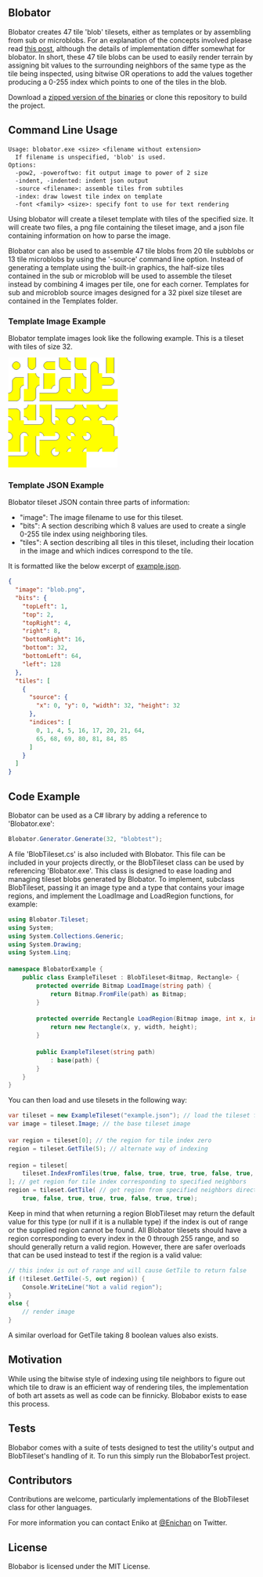 ## Blobator

Blobator creates 47 tile 'blob' tilesets, either as templates or by assembling from sub or microblobs. For an explanation of the concepts involved please read [this post](http://personal.boristhebrave.com/tutorials/tileset-roundup), although the details of implementation differ somewhat for blobator. In short, these 47 tile blobs can be used to easily render terrain by assigning bit values to the surrounding neighbors of the same type as the tile being inspected, using bitwise OR operations to add the values together producing a 0-255 index which points to one of the tiles in the blob.

Download a [zipped version of the binaries](Blobator.zip) or clone this repository to build the project.

## Command Line Usage

```
Usage: blobator.exe <size> <filename without extension>
  If filename is unspecified, 'blob' is used.
Options:
  -pow2, -poweroftwo: fit output image to power of 2 size
  -indent, -indented: indent json output
  -source <filename>: assemble tiles from subtiles
  -index: draw lowest tile index on template
  -font <family> <size>: specify font to use for text rendering
```

Using blobator will create a tileset template with tiles of the specified size. It will create two files, a png file containing the tileset image, and a json file containing information on how to parse the image.

Blobator can also be used to assemble 47 tile blobs from 20 tile subblobs or 13 tile microblobs by using the '-source' command line option. Instead of generating a template using the built-in graphics, the half-size tiles contained in the sub or microblob will be used to assemble the tileset instead by combining 4 images per tile, one for each corner. Templates for sub and microblob source images designed for a 32 pixel size tileset are contained in the Templates folder.

### Template Image Example ###

Blobator template images look like the following example. This is a tileset with tiles of size 32.

![Blob tileset template example](example.png)

### Template JSON Example ##

Blobator tileset JSON contain three parts of information:

* "image": The image filename to use for this tileset.
* "bits": A section describing which 8 values are used to create a single 0-255 tile index using neighboring tiles.
* "tiles": A section describing all tiles in this tileset, including their location in the image and which indices correspond to the tile.

It is formatted like the below excerpt of [example.json](example.json).

```json
{
  "image": "blob.png",
  "bits": {
    "topLeft": 1,
    "top": 2,
    "topRight": 4,
    "right": 8,
    "bottomRight": 16,
    "bottom": 32,
    "bottomLeft": 64,
    "left": 128
  },
  "tiles": [
    {
      "source": {
        "x": 0, "y": 0, "width": 32, "height": 32
      },
      "indices": [
        0, 1, 4, 5, 16, 17, 20, 21, 64, 
        65, 68, 69, 80, 81, 84, 85
      ]
    }
  ]
}
```

## Code Example

Blobator can be used as a C# library by adding a reference to 'Blobator.exe':

```csharp
Blobator.Generator.Generate(32, "blobtest");
```

A file 'BlobTileset.cs' is also included with Blobator. This file can be included in your projects directly, or the BlobTileset class can be used by referencing 'Blobator.exe'. This class is designed to ease loading and managing tileset blobs generated by Blobator. To implement, subclass BlobTileset, passing it an image type and a type that contains your image regions, and implement the LoadImage and LoadRegion functions, for example:

```csharp
using Blobator.Tileset;
using System;
using System.Collections.Generic;
using System.Drawing;
using System.Linq;

namespace BlobatorExample {
    public class ExampleTileset : BlobTileset<Bitmap, Rectangle> {
        protected override Bitmap LoadImage(string path) {
            return Bitmap.FromFile(path) as Bitmap;
        }

        protected override Rectangle LoadRegion(Bitmap image, int x, int y, int width, int height) {
            return new Rectangle(x, y, width, height);
        }

        public ExampleTileset(string path)
            : base(path) {
        }
    }
}
```

You can then load and use tilesets in the following way:

```csharp
var tileset = new ExampleTileset("example.json"); // load the tileset from json
var image = tileset.Image; // the base tileset image

var region = tileset[0]; // the region for tile index zero
region = tileset.GetTile(5); // alternate way of indexing

region = tileset[
    tileset.IndexFromTiles(true, false, true, true, true, false, true, true)
]; // get region for tile index corresponding to specified neighbors
region = tileset.GetTile( // get region from specified neighbors directly
    true, false, true, true, true, false, true, true);
```

Keep in mind that when returning a region BlobTileset may return the default value for this type (or null if it is a nullable type) if the index is out of range or the supplied region cannot be found. All Blobator tilesets should have a region corresponding to every index in the 0 through 255 range, and so should generally return a valid region. However, there are safer overloads that can be used instead to test if the region is a valid value:

```csharp
// this index is out of range and will cause GetTile to return false
if (!tileset.GetTile(-5, out region)) {
    Console.WriteLine("Not a valid region");
}
else {
    // render image
}
```

A similar overload for GetTile taking 8 boolean values also exists.

## Motivation

While using the bitwise style of indexing using tile neighbors to figure out which tile to draw is an efficient way of rendering tiles, the implementation of both art assets as well as code can be finnicky. Blobabor exists to ease this process.

## Tests

Blobabor comes with a suite of tests designed to test the utility's output and BlobTileset's handling of it. To run this simply run the BlobaborTest project.

## Contributors

Contributions are welcome, particularly implementations of the BlobTileset class for other languages.

For more information you can contact Eniko at [@Enichan](https://twitter.com/Enichan) on Twitter.

## License

Blobabor is licensed under the MIT License.

